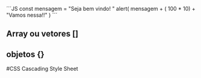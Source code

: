 ´´´JS 
const mensagem = "Seja bem vindo! "
alert( mensagem + ( 100 * 10) + "Vamos nessa!!" )
´´´

## Array ou vetores []

## objetos {}

#CSS 
Cascading Style Sheet 